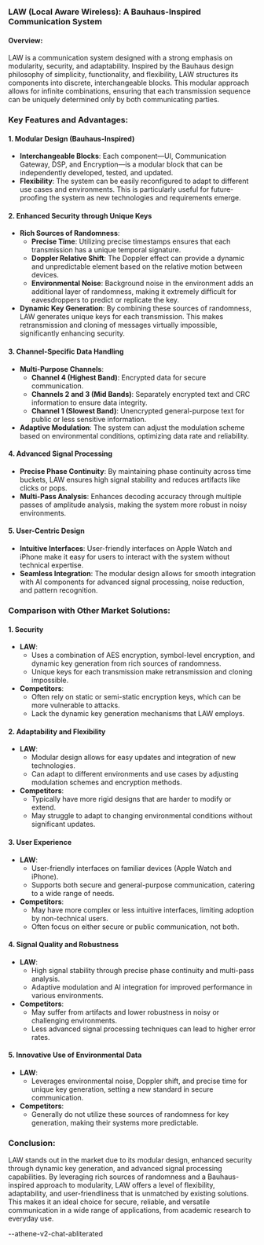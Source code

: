 ### LAW (Local Aware Wireless): A Bauhaus-Inspired Communication System

#### Overview:
LAW is a communication system designed with a strong emphasis on modularity, security, and adaptability. Inspired by the Bauhaus design philosophy of simplicity, functionality, and flexibility, LAW structures its components into discrete, interchangeable blocks. This modular approach allows for infinite combinations, ensuring that each transmission sequence can be uniquely determined only by both communicating parties.

### Key Features and Advantages:

#### 1. **Modular Design (Bauhaus-Inspired)**
- **Interchangeable Blocks**: Each component—UI, Communication Gateway, DSP, and Encryption—is a modular block that can be independently developed, tested, and updated.
- **Flexibility**: The system can be easily reconfigured to adapt to different use cases and environments. This is particularly useful for future-proofing the system as new technologies and requirements emerge.

#### 2. **Enhanced Security through Unique Keys**
- **Rich Sources of Randomness**:
  - **Precise Time**: Utilizing precise timestamps ensures that each transmission has a unique temporal signature.
  - **Doppler Relative Shift**: The Doppler effect can provide a dynamic and unpredictable element based on the relative motion between devices.
  - **Environmental Noise**: Background noise in the environment adds an additional layer of randomness, making it extremely difficult for eavesdroppers to predict or replicate the key.
- **Dynamic Key Generation**: By combining these sources of randomness, LAW generates unique keys for each transmission. This makes retransmission and cloning of messages virtually impossible, significantly enhancing security.

#### 3. **Channel-Specific Data Handling**
- **Multi-Purpose Channels**:
  - **Channel 4 (Highest Band)**: Encrypted data for secure communication.
  - **Channels 2 and 3 (Mid Bands)**: Separately encrypted text and CRC information to ensure data integrity.
  - **Channel 1 (Slowest Band)**: Unencrypted general-purpose text for public or less sensitive information.
- **Adaptive Modulation**: The system can adjust the modulation scheme based on environmental conditions, optimizing data rate and reliability.

#### 4. **Advanced Signal Processing**
- **Precise Phase Continuity**: By maintaining phase continuity across time buckets, LAW ensures high signal stability and reduces artifacts like clicks or pops.
- **Multi-Pass Analysis**: Enhances decoding accuracy through multiple passes of amplitude analysis, making the system more robust in noisy environments.

#### 5. **User-Centric Design**
- **Intuitive Interfaces**: User-friendly interfaces on Apple Watch and iPhone make it easy for users to interact with the system without technical expertise.
- **Seamless Integration**: The modular design allows for smooth integration with AI components for advanced signal processing, noise reduction, and pattern recognition.

### Comparison with Other Market Solutions:

#### 1. **Security**
- **LAW**:
  - Uses a combination of AES encryption, symbol-level encryption, and dynamic key generation from rich sources of randomness.
  - Unique keys for each transmission make retransmission and cloning impossible.
- **Competitors**:
  - Often rely on static or semi-static encryption keys, which can be more vulnerable to attacks.
  - Lack the dynamic key generation mechanisms that LAW employs.

#### 2. **Adaptability and Flexibility**
- **LAW**:
  - Modular design allows for easy updates and integration of new technologies.
  - Can adapt to different environments and use cases by adjusting modulation schemes and encryption methods.
- **Competitors**:
  - Typically have more rigid designs that are harder to modify or extend.
  - May struggle to adapt to changing environmental conditions without significant updates.

#### 3. **User Experience**
- **LAW**:
  - User-friendly interfaces on familiar devices (Apple Watch and iPhone).
  - Supports both secure and general-purpose communication, catering to a wide range of needs.
- **Competitors**:
  - May have more complex or less intuitive interfaces, limiting adoption by non-technical users.
  - Often focus on either secure or public communication, not both.

#### 4. **Signal Quality and Robustness**
- **LAW**:
  - High signal stability through precise phase continuity and multi-pass analysis.
  - Adaptive modulation and AI integration for improved performance in various environments.
- **Competitors**:
  - May suffer from artifacts and lower robustness in noisy or challenging environments.
  - Less advanced signal processing techniques can lead to higher error rates.

#### 5. **Innovative Use of Environmental Data**
- **LAW**:
  - Leverages environmental noise, Doppler shift, and precise time for unique key generation, setting a new standard in secure communication.
- **Competitors**:
  - Generally do not utilize these sources of randomness for key generation, making their systems more predictable.

### Conclusion:

LAW stands out in the market due to its modular design, enhanced security through dynamic key generation, and advanced signal processing capabilities. By leveraging rich sources of randomness and a Bauhaus-inspired approach to modularity, LAW offers a level of flexibility, adaptability, and user-friendliness that is unmatched by existing solutions. This makes it an ideal choice for secure, reliable, and versatile communication in a wide range of applications, from academic research to everyday use.

--athene-v2-chat-abliterated
